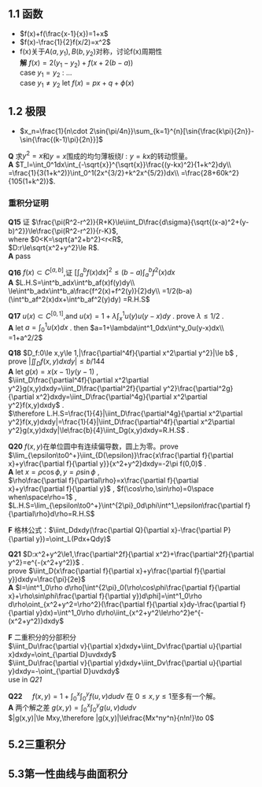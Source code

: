 ## 1.1 函数
- $f(x)+f(\frac{x-1}{x})=1+x$
- $f(x)-\frac{1}{2}f(x/2)=x^2$
- f(x)关于$A(a,y_1),B(b,y_2)$对称，讨论f(x)周期性\
  **解** $f(x)=2(y_1-y_2)+f(x+2(b-a))$\
  case $y_1=y_2$ : ...\
  case $y_1\ne y_2$ let $f(x)=px+q+\phi(x)$
## 1.2 极限
- $x_n=\frac{1}{n\cdot 2\sin{\pi/4n}}\sum_{k=1}^{n}[\sin{\frac{k\pi}{2n}}-\sin{\frac{(k-1)\pi}{2n}}]$
  
**Q** 求$y^2=x$和$y=x$围成的均匀薄板绕$l:y=kx$的转动惯量。\
**A** $T_l=\int_0^1dx\int_{-\sqrt{x}}^{\sqrt{x}}\frac{(y-kx)^2}{1+k^2}dy\\
=\frac{1}{3(1+k^2)}\int_0^1(2x^{3/2}+k^2x^{5/2})dx\\
=\frac{28+60k^2}{105(1+k^2)}$.

### 重积分证明
**Q15**  证 $\frac{\pi(R^2-r^2)}{R+K}\le\iint_D\frac{d\sigma}{\sqrt{(x-a)^2+(y-b)^2}}\le\frac{\pi(R^2-r^2)}{r-K}$,\
where  $0<K=\sqrt{a^2+b^2}<r<R$,\
$D:r\le\sqrt{x^2+y^2}\le R$.\
**A**  pass

**Q16**  $f(x)\subset C^{[a,b]}$,证
$[\int^b_af(x)dx]^2\le(b-a)\int^b_af^2(x)dx$\
**A**  $L.H.S=\int^b_adx\int^b_af(x)f(y)dy\\
\le\int^b_adx\int^b_a\frac{f^2(x)+f^2(y)}{2}dy\\
=1/2(b-a)(\int^b_af^2(x)dx+\int^b_af^2(y)dy)
=R.H.S$

**Q17** $u(x)\subset C^{[0,1]}$,and
$u(x)=1+\lambda\int^1_xu(y)u(y-x)dy$ . 
prove $\lambda\le1/2$ .\
**A** let $a=\int^1_0u(x)dx$ . then 
$a=1+\lambda\int^1_0dx\int^y_0u(y-x)dx\\
=1+a^2/2$

**Q18** $D_f:0\le x,y\le 1,|\frac{\partial^4f}{\partial x^2\partial y^2}|\le b$ ,\
prove $|\iint_Df(x,y)dxdy|\le b/144$\
**A** let $g(x)=x(x-1)y(y-1)$ , \
$\iint_D\frac{\partial^4f}{\partial x^2\partial y^2}g(x,y)dxdy=\iint_D\frac{\partial^2f}{\partial y^2}\frac{\partial^2g}{\partial x^2}dxdy=\iint_D\frac{\partial^4g}{\partial x^2\partial y^2}f(x,y)dxdy$ .\
$\therefore L.H.S=\frac{1}{4}|\iint_D\frac{\partial^4g}{\partial x^2\partial y^2}f(x,y)dxdy|=\frac{1}{4}|\iint_D\frac{\partial^4f}{\partial x^2\partial y^2}g(x,y)dxdy|\le\frac{b}{4}\iint_Dg(x,y)dxdy=R.H.S$ .

**Q20** $f(x,y)$在单位圆中有连续偏导数，圆上为零。prove $\lim_{\epsilon\to0^+}\iint_{D(\epsilon)}\frac{x\frac{\partial f}{\partial x}+y\frac{\partial f}{\partial y}}{x^2+y^2}dxdy=-2\pi f(0,0)$ . \
**A** let $x=\rho\cos\phi,y=\rho\sin\phi$ , \
$\rho\frac{\partial f}{\partial\rho}=x\frac{\partial f}{\partial x}+y\frac{\partial f}{\partial y}$ , $f(\cos\rho,\sin\rho)=0\space when\space\rho=1$ ,\
$L.H.S=\lim_{\epsilon\to0^+}\int^{2\pi}_0d\phi\int^1_\epsilon\frac{\partial f}{\partial\rho}d\rho=R.H.S$

**F** 格林公式：$\iint_Ddxdy(\frac{\partial Q}{\partial x}-\frac{\partial P}{\partial y})=\oint_L(Pdx+Qdy)$

**Q21** $D:x^2+y^2\le1,\frac{\partial^2f}{\partial x^2}+\frac{\partial^2f}{\partial y^2}=e^{-(x^2+y^2)}$ .\
prove $\iint_D(x\frac{\partial f}{\partial x}+y\frac{\partial f}{\partial y})dxdy=\frac{\pi}{2e}$\
**A** $I=\int^1_0\rho d\rho[\int^{2\pi}_0(\rho\cos\phi\frac{\partial f}{\partial x}+\rho\sin\phi\frac{\partial f}{\partial y})d\phi]=\int^1_0\rho d\rho\oint_{x^2+y^2=\rho^2}(\frac{\partial f}{\partial x}dy-\frac{\partial f}{\partial y}dx)=\int^1_0\rho d\rho\iint_{x^2+y^2\le\rho^2}e^{-(x^2+y^2)}dxdy$

**F** 二重积分的分部积分\
$\iint_Du\frac{\partial v}{\partial x}dxdy+\iint_Dv\frac{\partial u}{\partial x}dxdy=\oint_{\partial D}uvdxdy$\
$\iint_Du\frac{\partial v}{\partial y}dxdy+\iint_Dv\frac{\partial u}{\partial y}dxdy=-\oint_{\partial D}uvdxdy$\
use in *Q21*

**Q22** $\quad f(x,y)=1+\int^x_0\int^y_0f(u,v)dudv$ 在 $0\le x,y\le 1$至多有一个解。\
**A** 两个解之差 $g(x,y)=\int^x_0\int^y_0g(u,v)dudv$ \
$|g(x,y)|\le Mxy,\therefore |g(x,y)|\le\frac{Mx^ny^n}{n!n!}\to 0$

## 5.2三重积分
## 5.3第一性曲线与曲面积分
